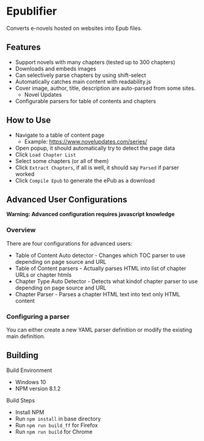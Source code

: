# Epublifier #

Converts e-novels hosted on websites into Epub files.

## Features ##
- Support novels with many chapters (tested up to 300 chapters)
- Downloads and embeds images
- Can selectively parse chapters by using shift-select
- Automatically catches main content with readability.js
- Cover image, author, title, description are auto-parsed from some sites.
  - Novel Updates
- Configurable parsers for table of contents and chapters

## How to Use ##
- Navigate to a table of content page
  - Example: https://www.novelupdates.com/series/<series>
- Open popup, it should automatically try to detect the page data
- Click `Load Chapter List`
- Select some chapters (or all of them)
- Click `Extract Chapters`, if all is well, it should say `Parsed` if parser worked
- Click `Compile Epub` to generate the ePub as a download

## Advanced User Configurations ##
**Warning: Advanced configuration requires javascript knowledge**

### Overview ###
There are four configurations for advanced users:
- Table of Content Auto detector - Changes which TOC parser to use depending on page source and URL
- Table of Content parsers - Actually parses HTML into list of chapter URLs or chapter htmls
- Chapter Type Auto Detector - Detects what kindof chapter parser to use depending on page source and URL
- Chapter Parser - Parses a chapter HTML text into text only HTML content

### Configuring a parser ###
You can either create a new YAML parser definition or modify the existing main definition.

## Building ##
Build Environment
- Windows 10
- NPM version 8.1.2

Build Steps
- Install NPM
- Run `npm install` in base directory 
- Run `npm run build_ff` for Firefox
- Run `npm run build` for Chrome